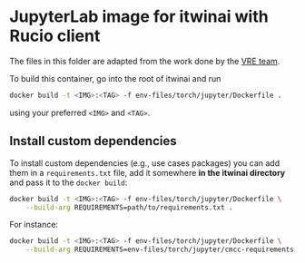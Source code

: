 # JupyterLab image for itwinai with Rucio client

The files in this folder are adapted from the work done by
the [VRE team](https://github.com/vre-hub/environments).

To build this container, go into the root of itwinai and run

```bash
docker build -t <IMG>:<TAG> -f env-files/torch/jupyter/Dockerfile .
```

using your preferred `<IMG>` and `<TAG>`.

## Install custom dependencies

To install custom dependencies (e.g., use cases packages) you can add them
in a `requirements.txt` file, add it somewhere **in the itwinai directory** and pass
it to the `docker build`:

```bash
docker build -t <IMG>:<TAG> -f env-files/torch/jupyter/Dockerfile \
    --build-arg REQUIREMENTS=path/to/requirements.txt .
```

For instance:

```bash
docker build -t <IMG>:<TAG> -f env-files/torch/jupyter/Dockerfile \
    --build-arg REQUIREMENTS=env-files/torch/jupyter/cmcc-requirements.txt .
```

